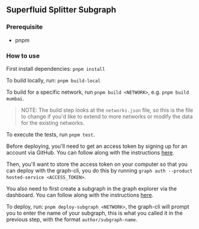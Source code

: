 ## Superfluid Splitter Subgraph

### Prerequisite
- pnpm

### How to use

First install dependencies: `pnpm install`

To build locally, run: `pnpm build-local`

To build for a specific network, run `pnpm build <NETWORK>`, e.g. `pnpm build mumbai`.

> NOTE: The build step looks at the `networks.json` file, so this is the file to change if you'd like to extend to more networks or modify the data for the existing networks.

To execute the tests, run `pnpm test`.

Before deploying, you'll need to get an access token by signing up for an account via GitHub. You can follow along with the instructions [here](https://thegraph.com/docs/en/deploying/deploying-a-subgraph-to-hosted/#create-a-hosted-service-account).

Then, you'll want to store the access token on your computer so that you can deploy with the graph-cli, you do this by running `graph auth --product hosted-service <ACCESS_TOKEN>`.

You also need to first create a subgraph in the graph explorer via the dashboard. You can follow along with the instructions [here](https://thegraph.com/docs/en/deploying/deploying-a-subgraph-to-hosted/#create-a-subgraph-on-the-hosted-service).

To deploy, run: `pnpm deploy-subgraph <NETWORK>`, the graph-cli will prompt you to enter the name of your subgraph, this is what you called it in the previous step, with the format `author/subgraph-name`.